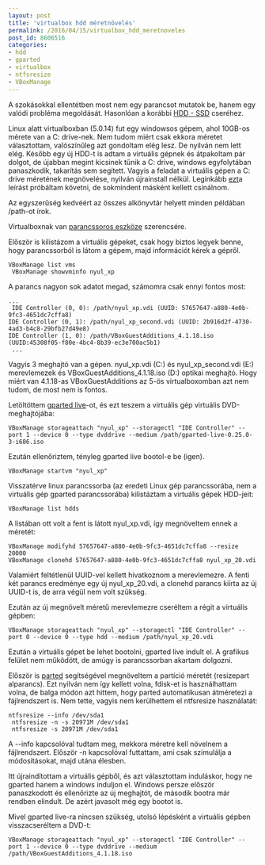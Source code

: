 ```yaml
---
layout: post
title: 'virtualbox hdd méretnövelés'
permalink: /2016/04/15/virtualbox_hdd_meretnoveles
post_id: 8606516
categories: 
- hdd
- gparted
- virtualbox
- ntfsresize
- VBoxManage
---
```


A szokásokkal ellentétben most nem egy parancsot mutatok be, hanem egy valódi probléma megoldását. Hasonlóan a korábbi 
[HDD - SSD](http://commandline.blog.hu/2011/11/25/hdd_le-rol_ssd-re) cseréhez.

Linux alatt virtualboxban (5.0.14) fut egy windowsos gépem, ahol 10GB-os mérete van a C: drive-nek. Nem tudom miért csak ekkora méretet választottam, valószínűleg azt gondoltam elég lesz. De nyilván nem lett elég. Később egy új HDD-t is adtam a virtuális gépnek és átpakoltam pár dolgot, de újabban megint kicsinek tűnik a C: drive, windows egyfolytában panaszkodik, takarítás sem segített. Vagyis a feladat a virtuális gépen a C: drive méretének megnövelése, nyilván újrainstall nélkül. Leginkább 
[ezt](http://www.libtronics.com/2011/07/resize-virtualbox-disk-for-winxp-guest.html)a leírást próbáltam követni, de sokmindent másként kellett csinálnom.

Az egyszerűség kedvéért az összes alkönyvtár helyett minden példában /path-ot írok.

Virtualboxnak van 
[parancssoros eszköze](https://www.virtualbox.org/manual/ch08.html) szerencsére.

Először is kilistázom a virtuális gépeket, csak hogy biztos legyek benne, hogy parancssorból is látom a gépem, majd információt kérek a gépről.

```
VBoxManage list vms
 VBoxManage showvminfo nyul_xp
```

A parancs nagyon sok adatot megad, számomra csak ennyi fontos most:

```
...
 IDE Controller (0, 0): /path/nyul_xp.vdi (UUID: 57657647-a880-4e0b-9fc3-4651dc7cffa8)
IDE Controller (0, 1): /path/nyul_xp_second.vdi (UUID: 2b916d2f-4730-4ad3-b4c8-29bfb27d49e8)
IDE Controller (1, 0): /path/VBoxGuestAdditions_4.1.18.iso (UUID:45308f05-f80e-4bc4-8b39-ec3e700ac5b1)
 ...
```

Vagyis 3 meghajtó van a gépen. nyul_xp.vdi (C:) és nyul_xp_second.vdi (E:) merevlemezek és VBoxGuestAdditions_4.1.18.iso (D:) optikai meghajtó. 
Hogy miért van 4.1.18-as VBoxGuestAdditions az 5-ös virtualboxomban azt nem tudom, de most nem is fontos.

Letöltöttem 
[gparted live](http://commandline.blog.hu/2011/11/10/gparted_live)-ot, és ezt teszem a virtuális gép virtuális DVD-meghajtójába:

```
VBoxManage storageattach "nyul_xp" --storagectl "IDE Controller" --port 1 --device 0 --type dvddrive --medium /path/gparted-live-0.25.0-3-i686.iso
```

Ezután ellenőriztem, tényleg gparted live bootol-e be (igen).

```
VBoxManage startvm "nyul_xp"
```

Visszatérve linux parancssorba (az eredeti Linux gép parancssorába, nem a virtuális gép gparted parancssorába) kilistáztam a virtuális gépek HDD-jeit:

```
VBoxManage list hdds
```

A listában ott volt a fent is látott nyul_xp.vdi, így megnöveltem ennek a méretét:

```
VBoxManage modifyhd 57657647-a880-4e0b-9fc3-4651dc7cffa8 --resize 20000
VBoxManage clonehd 57657647-a880-4e0b-9fc3-4651dc7cffa8 nyul_xp_20.vdi
```

Valamiért feltétlenül UUID-vel kellett hivatkoznom a merevlemezre. A fenti két parancs eredménye egy új nyul_xp_20.vdi, a clonehd parancs kiírta az új UUID-t is, de arra végül nem volt szükség.

Ezután az új megnövelt méretű merevlemezre cseréltem a régit a virtuális gépben:

```
VBoxManage storageattach "nyul_xp" --storagectl "IDE Controller" --port 0 --device 0 --type hdd --medium /path/nyul_xp_20.vdi
```

Ezután a virtuális gépet be lehet bootolni, gparted live indult el. A grafikus felület nem működött, de amúgy is parancssorban akartam dolgozni.

Először is 
[parted](http://www.gnu.org/software/parted/manual/parted.html) segítségével megnöveltem a partíció méretét (resizepart alparancs). Ezt nyilván nem így kellett volna, fdisk-et is használhattam volna, de balga módon azt hittem, hogy parted automatikusan átméretezi a fájlrendszert is. Nem tette, vagyis nem kerülhettem el ntfsresize használatát:

```
ntfsresize --info /dev/sda1
 ntfsresize -n -s 20971M /dev/sda1
 ntfsresize -s 20971M /dev/sda1
```

A --info kapcsolóval tudtam meg, mekkora méretre kell növelnem a fájlrendszert. Először -n kapcsolóval futtattam, ami csak szimulálja a módosításokat, majd utána élesben.

Itt újraindítottam a virtuális gépből, és azt választottam induláskor, hogy ne gparted hanem a windows induljon el. Windows persze először panaszkodott és ellenőrizte az új meghajtót, de második bootra már rendben elindult. De azért javasolt még egy bootot is.

Mivel gparted live-ra nincsen szükség, utolsó lépésként a virtuális gépben visszacseréltem a DVD-t:

```
VBoxManage storageattach "nyul_xp" --storagectl "IDE Controller" --port 1 --device 0 --type dvddrive --medium /path/VBoxGuestAdditions_4.1.18.iso
```

 